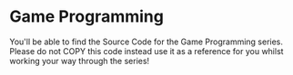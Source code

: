 Game Programming
===============

You'll be able to find the Source Code for the Game Programming series. Please do not COPY this code instead use it as a reference for you whilst working your way through the series!
